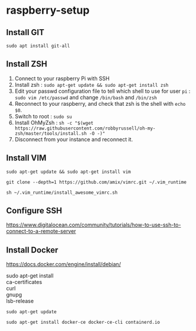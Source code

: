 # raspberry-setup

## Install GIT
`sudo apt install git-all`

## Install ZSH
1. Connect to your raspberry Pi with SSH
2. Install zsh : `sudo apt-get update && sudo apt-get install zsh`
3. Edit your passwd configuration file to tell which shell to use for user `pi` : `sudo vim /etc/passwd` and change 
`/bin/bash` and `/bin/zsh`
4. Reconnect to your raspberry, and check that zsh is the shell with `echo $0`.
5. Switch to root : `sudo su`
6. Install OhMyZsh : `sh -c "$(wget https://raw.githubusercontent.com/robbyrussell/oh-my-zsh/master/tools/install.sh -O -)"`
7. Disconnect from your instance and reconnect it. 


## Install VIM
`sudo apt-get update && sudo apt-get install vim`

`git clone --depth=1 https://github.com/amix/vimrc.git ~/.vim_runtime`

`sh ~/.vim_runtime/install_awesome_vimrc.sh`

## Configure SSH

https://www.digitalocean.com/community/tutorials/how-to-use-ssh-to-connect-to-a-remote-server

## Install Docker

https://docs.docker.com/engine/install/debian/

sudo apt-get install \
    ca-certificates \
    curl \
    gnupg \
    lsb-release



`sudo apt-get update`

`sudo apt-get install docker-ce docker-ce-cli containerd.io`





